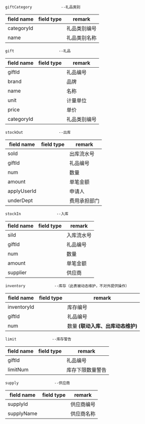 
```
giftCategory             --礼品类别
````
field name         | field type         | remark 
--------------     | --------------     | ------- 
categoryId         |                    | 礼品类别编号
name               |                    | 礼品类别名称


```
gift                    --礼品
```
field name         | field type         | remark 
--------------     | --------------     | ------- 
giftId             |                    | 礼品编号
brand              |                    | 品牌
name               |                    | 名称
unit               |                    | 计量单位
price              |                    | 单价
categoryId         |                    | 礼品类别编号

```
stockOut                --出库
```
field name         | field type         | remark 
--------------     | --------------     | ------- 
soId               |                    | 出库流水号
giftId             |                    | 礼品编号
num                |                    | 数量
amount             |                    | 单笔金额
applyUserId        |                    | 申请人
underDept          |                    | 费用承担部门


```
stockIn                --入库
```
field name         | field type         | remark 
--------------     | --------------     | ------- 
siId               |                    | 入库流水号
giftId             |                    | 礼品编号
num                |                    | 数量
amount             |                    | 单笔金额
supplier           |                    | 供应商

```
inventory             --库存（此表被动态维护，不对外提供操作）
```
field name         | field type         | remark 
--------------     | --------------     | ------- 
inventoryId        |                    | 库存编号
giftId             |                    | 礼品编号
num                |                    | 数量 **(联动入库、出库动态维护)**


```
limit                --库存警告
```
field name         | field type         | remark 
--------------     | --------------     | ------- 
giftId             |                    | 礼品编号
limitNum           |                    | 库存下限数量警告

```
supply                --供应商
```
field name         | field type         | remark 
--------------     | --------------     | -------
supplyId           |                    | 供应商编号
supplyName         |                    | 供应商名称